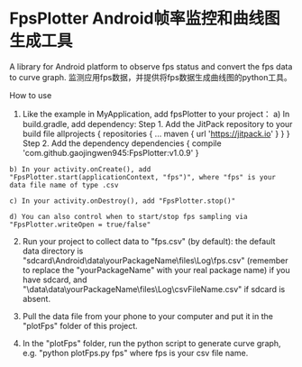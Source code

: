 # FpsPlotter Android帧率监控和曲线图生成工具
A library for Android platform to observe fps status and convert the fps data to curve graph.
监测应用fps数据，并提供将fps数据生成曲线图的python工具。

How to use
  1. Like the example in MyApplication, add fpsPlotter to your project：
    a) In build.gradle, add dependency:
        Step 1. Add the JitPack repository to your build file
            	allprojects {
            		repositories {
            			...
            			maven { url 'https://jitpack.io' }
            		}
            	}
        Step 2. Add the dependency
            	dependencies {
            	        compile 'com.github.gaojingwen945:FpsPlotter:v1.0.9'
            	}

    b) In your activity.onCreate(), add "FpsPlotter.start(applicationContext, "fps")", where "fps" is your data file name of type .csv

    c) In your activity.onDestroy(), add "FpsPlotter.stop()"

    d) You can also control when to start/stop fps sampling via "FpsPlotter.writeOpen = true/false"

  2. Run your project to collect data to "fps.csv" (by default):
    the default data directory is "sdcard\Android\data\yourPackageName\files\Log\fps.csv" (remember to replace the "yourPackageName" with your real package name) if you have sdcard,
    and "\data\data\yourPackageName\files\Log\csvFileName.csv" if sdcard is absent.

  3. Pull the data file from your phone to your computer and put it in the "plotFps" folder of this project.

  4. In the "plotFps" folder, run the python script to generate curve graph, e.g. "python plotFps.py fps" where fps is your csv file name.
 
 
